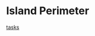 # Island Perimeter

[tasks](https://drive.google.com/file/d/1Q4jj8VKp-HkNCy_FkYSSWc9BIFrMmW-l/view?usp=drive_link)  
